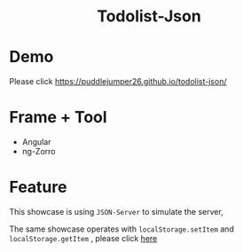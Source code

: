<h1 align="center"> Todolist-Json</center>

# Demo

Please click https://puddlejumper26.github.io/todolist-json/

# Frame + Tool

- Angular
- ng-Zorro


# Feature

This showcase is using `JSON-Server` to simulate the server,

The same showcase operates with `localStorage.setItem` and `localStorage.getItem` , please click [here](https://github.com/puddlejumper26/todolist/blob/master/README.md#-todolist)

